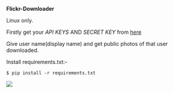   **Flickr-Downloader** 
  
Linux only.
  
Firstly get your *API KEYS* AND *SECRET KEY*  from [here](https://www.flickr.com/services/api/keys/)

Give user name(display name) and get public photos of that user downloaded.

Install requirements.txt:-

    $ pip install -r requirements.txt
[![](https://img.shields.io/badge/Me-Flickr-red.svg)](https://www.flickr.com/photos/158180690@N04/)
